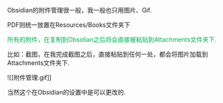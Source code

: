 Obsidian的附件管理很一般，我一般也只用图片、Gif.

PDF则统一放置在Resources/Books文件夹下

<font color="#00b050">所有的附件，在复制到Obsidian之后将会直接被粘贴到Attachments文件夹下.</font>

比如：截图，在我完成截图之后，直接粘贴到任何一处，都会将图片加载到Attachments文件夹下.

![[附件管理.gif]]

当然这个在Obsidian的设置中是可以更改的.